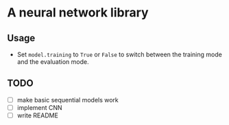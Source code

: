 # A neural network library

## Usage

- Set `model.training` to `True` or `False` to switch between the training mode and the evaluation mode.

## TODO

- [ ] make basic sequential models work  
- [ ] implement CNN
- [ ] write README
